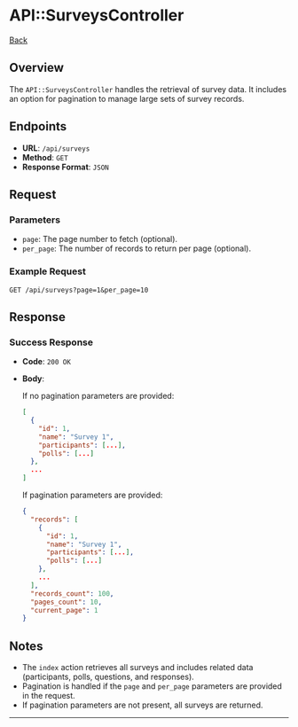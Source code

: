 # API::SurveysController

[Back](/docs/docs.md)

## Overview

The `API::SurveysController` handles the retrieval of survey data. It includes an option for pagination to manage large
sets of survey records.

## Endpoints

- **URL**: `/api/surveys`
- **Method**: `GET`
- **Response Format**: `JSON`

## Request

### Parameters

- `page`: The page number to fetch (optional).
- `per_page`: The number of records to return per page (optional).

### Example Request

```http
GET /api/surveys?page=1&per_page=10
```

## Response

### Success Response

- **Code**: `200 OK`
- **Body**:

  If no pagination parameters are provided:

  ```json
  [
    {
      "id": 1,
      "name": "Survey 1",
      "participants": [...],
      "polls": [...]
    },
    ...
  ]
  ```

  If pagination parameters are provided:

  ```json
  {
    "records": [
      {
        "id": 1,
        "name": "Survey 1",
        "participants": [...],
        "polls": [...]
      },
      ...
    ],
    "records_count": 100,
    "pages_count": 10,
    "current_page": 1
  }
  ```

## Notes

- The `index` action retrieves all surveys and includes related data (participants, polls, questions, and responses).
- Pagination is handled if the `page` and `per_page` parameters are provided in the request.
- If pagination parameters are not present, all surveys are returned.

---
